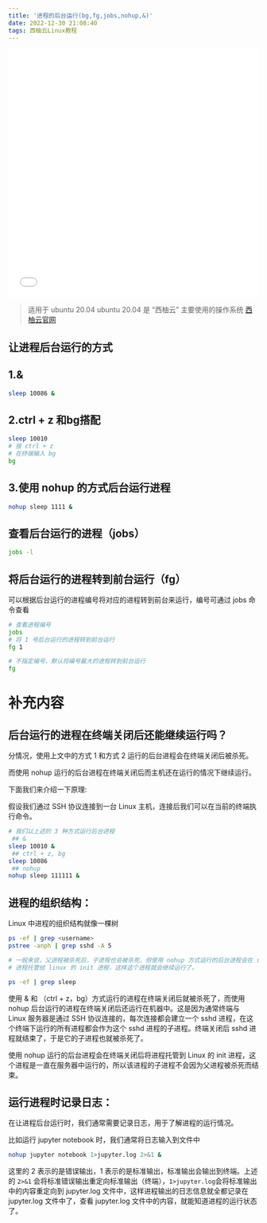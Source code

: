 ```yaml
---
title: '进程的后台运行(bg,fg,jobs,nohup,&)'
date: 2022-12-30 21:08:40
tags: 西柚云Linux教程
---
```

<iframe src="//player.bilibili.com/player.html?aid=520271004&bvid=BV1tM411C7ke&cid=897743562&page=1"style="width:100%;height:500px;min-width:375px;min-height:200px" scrolling="no" border="0" frameborder="no" framespacing="0" allowfullscreen="true"> </iframe>

<!--more-->


>适用于 ubuntu 20.04
>ubuntu 20.04 是 “西柚云” 主要使用的操作系统 [西柚云官网](https://www.xiyoucloud.net/aff/VKRWMUHQ)

## 让进程后台运行的方式

## 1.&

```bash
sleep 10086 &
```

## 2.ctrl + z 和bg搭配

```bash
sleep 10010
# 按 ctrl + z
# 在终端输入 bg
bg 
```

## 3.使用 nohup 的方式后台运行进程

```bash
nohup sleep 1111 &
```

## 查看后台运行的进程（jobs）

```bash
jobs -l
```

## 将后台运行的进程转到前台运行（fg）

可以根据后台运行的进程编号将对应的进程转到前台来运行，编号可通过 jobs 命令查看

```bash
# 查看进程编号
jobs
# 将 1 号后台运行的进程转到前台运行
fg 1

# 不指定编号，默认将编号最大的进程转到前台运行
fg
```



# 补充内容

## **后台运行的进程在终端关闭后还能继续运行吗？**

分情况，使用上文中的方式 1 和方式 2 运行的后台进程会在终端关闭后被杀死。

而使用 nohup 运行的后台进程在终端关闭后而主机还在运行的情况下继续运行。

下面我们来介绍一下原理:

假设我们通过 SSH 协议连接到一台 Linux 主机，连接后我们可以在当前的终端执行命令。

```bash
# 我们以上述的 3 种方式运行后台进程
 ## &
sleep 10010 &
 ## ctrl + z, bg
sleep 10086
 ## nohup
nohup sleep 111111 &
```

## **进程的组织结构：**

Linux 中进程的组织结构就像一棵树

```bash
ps -ef | grep <username>
pstree -anph | grep sshd -A 5

# 一般来说，父进程被杀死后，子进程也会被杀死，但使用 nohup 方式运行的后台进程会在 sshd 进程被杀死后将
# 进程托管给 linux 的 init 进程，这样这个进程就会继续运行了。

ps -ef | grep sleep
```

使用 & 和 （ctrl + z，bg）方式运行的进程在终端关闭后就被杀死了，而使用 nohup 后台运行的进程在终端关闭后还运行在机器中。这是因为通常终端与 Linux 服务器是通过 SSH 协议连接的，每次连接都会建立一个 sshd 进程，在这个终端下运行的所有进程都会作为这个 sshd 进程的子进程。终端关闭后 sshd 进程就结束了，于是它的子进程也就被杀死了。

使用 nohup 运行的后台进程会在终端关闭后将进程托管到 Linux 的 init 进程，这个进程是一直在服务器中运行的，所以该进程的子进程不会因为父进程被杀死而结束。

## **运行进程时记录日志：**

在让进程后台运行时，我们通常需要记录日志，用于了解进程的运行情况。

比如运行 jupyter notebook 时，我们通常将日志输入到文件中

```bash
nohup jupyter notebook 1>jupyter.log 2>&1 &
```

这里的 2 表示的是错误输出，1 表示的是标准输出，标准输出会输出到终端。上述的 `2>&1` 会将标准错误输出重定向标准输出（终端），`1>jupyter.log`会将标准输出中的内容重定向到 jupyter.log 文件中，这样进程输出的日志信息就全都记录在 jupyter.log 文件中了，查看 jupyter.log 文件中的内容，就能知道进程的运行状态了。